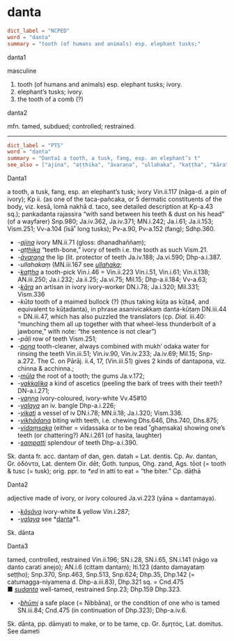 # danta

``` toml
dict_label = "NCPED"
word = "danta"
summary = "tooth (of humans and animals) esp. elephant tusks;"
```

danta1

masculine

1. tooth (of humans and animals) esp. elephant tusks; ivory.
2. elephant’s tusks; ivory.
3. the tooth of a comb (?)

danta2

mfn. tamed, subdued; controlled; restrained.

--------------------

``` toml
dict_label = "PTS"
word = "danta"
summary = "Danta1 a tooth, a tusk, fang, esp. an elephant’s t"
see_also = ["ajina", "aṭṭhika", "āvaraṇa", "ullahaka", "kaṭṭha", "kāra", "poṇa", "mūla", "vakkalika", "vaṇṇa", "valaya", "vikati", "vikhādana", "vidaṃsaka", "sampatti", "kāsāva", "valaya", "danta", "sudanta", "bhūmi"]
```

Danta1

a tooth, a tusk, fang, esp. an elephant’s tusk; ivory Vin.ii.117 (nāga\-d. a pin of ivory); Kp ii. (as one of the taca\-pañcaka, or 5 dermatic constituents of the body, viz. kesā, lomā nakhā d. taco, see detailed description at Kp\-a.43 sq.); pankadanta rajassira “with sand between his teeth & dust on his head” (of a wayfarer) Snp.980; Ja.iv.362, Ja.iv.371; MN.i.242; Ja.i.61; Ja.ii.153; Vism.251; Vv\-a.104 (īsā˚ long tusks); Pv\-a.90, Pv\-a.152 (fang); Sdhp.360.

* *\-[ajina](ajina.md)* ivory MN.ii.71 (gloss: dhanadhaññaṃ);
* *\-[aṭṭhika](aṭṭhika.md)* “teeth\-bone,” ivory of teeth i.e. the tooth as such Vism.21.
* *\-[āvaraṇa](āvaraṇa.md)* the lip (lit. protector of teeth Ja.iv.188; Ja.vi.590; Dhp\-a.i.387.
* *\-ullahakaṃ* (MN.iii.167 see *[ullahaka](ullahaka.md)*;
* *\-[kaṭṭha](kaṭṭha.md)* a tooth\-pick Vin.i.46 = Vin.ii.223 Vin.i.51, Vin.i.61; Vin.ii.138; AN.iii.250; Ja.i.232; Ja.ii.25; Ja.vi.75; Mil.15; Dhp\-a.ii.184; Vv\-a.63;
* *\-[kāra](kāra.md)* an artisan in ivory ivory\-worker DN.i.78; Ja.i.320; Mil.331; Vism.336
* *\-kūta* tooth of a maimed bullock (?) (thus taking kūṭa as kūṭa4, and equivalent to kūṭadanta), in phrase asanivicakkaṃ danta\-kūṭaṃ DN.iii.44 = DN.iii.47, which has also puzzled the translators (cp. *Dial.* iii.40: “munching them all up together with that wheel\-less thunderbolt of a jawbone,” with note: “the sentence is not clear”)
* *\-pāḷi* row of teeth Vism.251;
* *\-[poṇa](poṇa.md)* tooth\-cleaner, always combined with mukh’ odaka water for rinsing the teeth Vin.iii.51; Vin.iv.90, Vin.iv.233; Ja.iv.69; Mil.15; Snp\-a.272. The C. on Pārāj. ii.4, 17, (Vin.iii.51) gives 2 kinds of dantapoṇa, viz. chinna & acchinna.;
* *\-[mūla](mūla.md)* the root of a tooth; the gums Ja.v.172;
* *\-[vakkalika](vakkalika.md)* a kind of ascetics (peeling the bark of trees with their teeth? DN\-a.i.271;
* *\-[vaṇṇa](vaṇṇa.md)* ivory\-coloured, ivory\-white Vv.45#10
* *\-[valaya](valaya.md)* an iv. bangle Dhp\-a.i.226;
* *\-[vikati](vikati.md)* a vessel of iv DN.i.78; MN.ii.18; Ja.i.320; Vism.336.
* *\-[vikhādana](vikhādana.md)* biting with teeth, i.e. chewing Dhs.646, Dhs.740, Dhs.875;
* *\-[vidaṃsaka](vidaṃsaka.md)* (either = vidassaka or to be read ˚ghaṃsaka) showing one’s teeth (or chattering?) AN.i.261 (of hasita, laughter)
* *\-[sampatti](sampatti.md)* splendour of teeth Dhp\-a.i.390.

Sk. danta fr. acc. dantaṃ of dan, gen. datah = Lat. dentis. Cp. Av. dantan, Gr. ὀδόντα, Lat. dentem Oir. dēt; Goth. tunpus, Ohg. zand, Ags. tōot (= tooth & tusc (= tusk); orig. ppr. to *\*ed* in atti to eat = “the biter.” Cp. dāṭhā

Danta2

adjective made of ivory, or ivory coloured Ja.vi.223 (yāna = dantamaya).

* *\-[kāsāva](kāsāva.md)* ivory\-white & yellow Vin.i.287;
* *\-[valaya](valaya.md)* see *[danta](danta.md)*1.

Sk. dānta

Danta3

tamed, controlled, restrained Vin.ii.196; SN.i.28, SN.i.65, SN.i.141 (nāgo va danto carati anejo); AN.i.6 (cittaṃ dantaṃ); Iti.123 (danto damayataṃ seṭṭho); Snp.370, Snp.463, Snp.513, Snp.624; Dhp.35, Dhp.142 (= catumagga\-niyamena d. Dhp\-a.iii.83), Dhp.321 sq. = Cnd.475  
■ *[sudanta](sudanta.md)* well\-tamed, restrained Snp.23; Dhp.159 Dhp.323.

* *\-[bhūmi](bhūmi.md)* a safe place (= Nibbāna), or the condition of one who is tamed SN.iii.84; Cnd.475 (in continuation of Dhp.323); Dhp\-a.iv.6.

Sk. dānta, pp. dāmyati to make, or to be tame, cp. Gr. δμητός, Lat. domitus. See dameti

